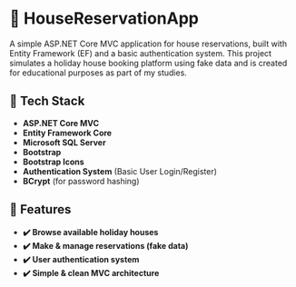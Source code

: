 # 🏡 HouseReservationApp

A simple ASP.NET Core MVC application for house reservations, built with Entity Framework (EF) and a basic authentication system. This project simulates a holiday house booking platform using fake data and is created for educational purposes as part of my studies.

## 🔹 Tech Stack  

- **ASP.NET Core MVC**  
- **Entity Framework Core**
- **Microsoft SQL Server**  
- **Bootstrap**
- **Bootstrap Icons**
- **Authentication System** (Basic User Login/Register)
- **BCrypt** (for password hashing)


## 🔹 Features

- **✔️ Browse available holiday houses**
- **✔️ Make & manage reservations (fake data)**
- **✔️ User authentication system**
- **✔️ Simple & clean MVC architecture**
